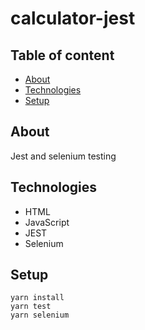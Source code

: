 # calculator-jest
## Table of content
* [About](#about)
* [Technologies](#technologies)
* [Setup](#setup)

## About
Jest and selenium testing

## Technologies
- HTML
- JavaScript
- JEST
- Selenium

## Setup
```
yarn install
yarn test
yarn selenium
```
